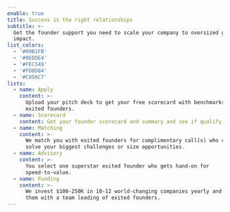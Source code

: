 ```yaml
---
enable: true
title: Success is the right relationships
subtitle: >-
  Get the founder support you need to scale your company to oversized growth and
  impact.
list_colors:
  - '#09B1FB'
  - '#0EDDE4'
  - '#FEC549'
  - '#FD8D84'
  - '#C856C7'
lists:
  - name: Apply
    content: >-
      Upload your pitch deck to get your free scorecard with benchmarks from
      exited founders.
  - name: Scorecard
    content: Get your founder scorecard and summary and see if qualify for Supernova.
  - name: Matching
    content: >-
      We match you with exited founders for complimentary call(s) who can help
      solve your biggest challenges or size opportunities. 
  - name: Advisory
    content: >-
      You select one superstar exited founder who gets hand-on for
      speed-to-value.
  - name: Funding
    content: >-
      We invest $100-250K in 10-12 world-changing companies yearly and provide
      them with a team leading of exited founders.
---
```


